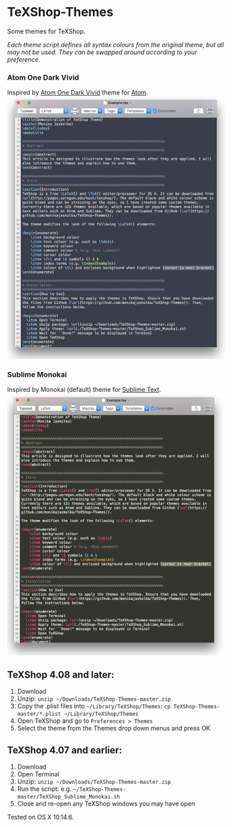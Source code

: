 # TeXShop-Themes
Some themes for TeXShop. 

*Each theme script defines all syntax colours from the original theme, but all may not be used. They can be swapped around according to your preference.*



### Atom One Dark Vivid
Inspired by [Atom One Dark Vivid](https://atom.io/themes/one-dark-vivid-syntax) theme for [Atom](https://atom.io/).
<img src="imgs/AtomOneDarkVivid.png" alt="Preview of Atom One Dark Vivid Theme" width="600" style="width: 600px;"/>

### Sublime Monokai
Inspired by Monokai (default) theme for [Sublime Text](https://www.sublimetext.com/).
<img src="imgs/SublimeMonokai.png" alt="Preview of Sublime Monokai Theme" width="600" style="width: 600px;"/>

## TeXShop 4.08 and later:
1. Download
2. Unzip: `unzip ~/Downloads/TeXShop-Themes-master.zip`
3. Copy the .plist files into `~/Library/TeXShop/Themes`: `cp TeXShop-Themes-master/*.plist ~/Library/TeXShop/Themes`
4. Open TeXShop and go to `Preferences > Themes`
5. Select the theme from the Themes drop down menus and press OK

## TeXShop 4.07 and earlier:
1. Download
2. Open Terminal
2. Unzip: `unzip ~/Downloads/TeXShop-Themes-master.zip`
3. Run the script: e.g. `~/TeXShop-Themes-master/TeXShop_Sublime_Monokai.sh`
4. Close and re-open any TeXShop windows you may have open

Tested on OS X 10.14.6.
